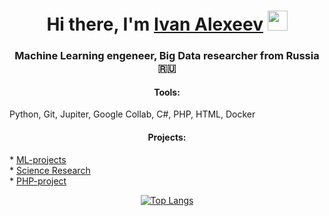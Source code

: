 

<h1 align="center">Hi there, I'm <a href="https://www.linkedin.com/in/ivan-alexeev-81aa31125/" target="_blank">Ivan Alexeev</a> 
<img src="https://github.com/blackcater/blackcater/raw/main/images/Hi.gif" height="32"/></h1>
<h3 align="center">Machine Learning engeneer, Big Data researcher from Russia 🇷🇺</h3>

<h4 align="center">Tools:</h4>
<h7 align="center"><a>Python, Git, Jupiter, Google Collab, C#, PHP, HTML, Docker</a>

<h4 align="center">Projects:</h4>
<h7 align="center">* <a href="https://github.com/AIhexNICK-MAIL-RU/ML_projects_portfolio" target="_blank">ML-projects</a><br>
<h7 align="center">* <a href="https://github.com/AIhexNICK-MAIL-RU/research_potrfolio" target="_blank">Science Research</a><br>
<h7 align="center">* <a href="https://github.com/AIhexNICK-MAIL-RU/planner_php" target="_blank">PHP-project</a> <br>



 
  
  

[![Top Langs](https://github-readme-stats.vercel.app/api/top-langs/?username=AIhexNICK-MAIL-RU&layout=compact)](https://github.com/AIhexNICK-MAIL-RU/github-readme-stats)
  <!--
[![trophy](https://github-profile-trophy.vercel.app/?username=AIhexNICK-MAIL-RU)](https://github.com/AIhexNICK-MAIL-RU/github-profile-trophy)
<h7 align="center">


**AIhexNICK-MAIL-RU/AIhexNICK-MAIL-RU** is a ✨ _special_ ✨ repository because its `README.md` (this file) appears on your GitHub profile.

Here are some ideas to get you started:

- 🔭 I’m currently working on ...
- 🌱 I’m currently learning ...
- 👯 I’m looking to collaborate on ...
- 🤔 I’m looking for help with ...
- 💬 Ask me about ...
- 📫 How to reach me: ...
- 😄 Pronouns: ...
- ⚡ Fun fact: ...
-->
